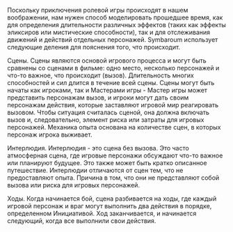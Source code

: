 Поскольку приключения ролевой игры происходят в нашем воображении, нам нужен способ моделировать прошедшее время, как для определения длительности различных эффектов (таких как эффекты эликсиров или мистические способности), так и для отслеживания движений и действий отдельных персонажей. Symbaroum использует следующие деления для пояснения того, что происходит.

Сцены. Сцены являются основой игрового процесса и могут быть сравнены со сценами в фильме: одно место, несколько персонажей и что-то важное, что происходит (вызов). Длительность многих способностей и сил длится в течение всей сцены. Сцены могут быть начаты как игроками, так и Мастерами игры - Мастер игры может представить персонажам вызов, и игроки могут дать своим персонажам действия, которые заставляют игровой мир реагировать вызовом. Чтобы ситуация считалась сценой, она должна включать вызов и, следовательно, элемент риска или затраты для игровых персонажей. Механика опыта основана на количестве сцен, в которых персонаж игрока выживает.

  

Интерлюдия. Интерлюдия - это сцена без вызова. Это часто атмосферная сцена, где игровые персонажи обсуждают что-то важное или планируют будущее. Это также может быть кратко описанное путешествие. Интерлюдии отличаются от сцен тем, что не предоставляют опыта. Причина в том, что они не представляют собой вызова или риска для игровых персонажей.

  

Ходы. Когда начинается бой, сцена разбивается на ходы, где каждый игровой персонаж и враг могут выполнить два действия в порядке, определенном Инициативой. Ход заканчивается, и начинается следующий, когда все выполнили свои действия.